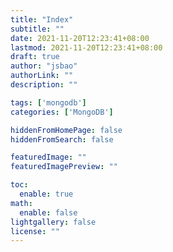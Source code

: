 ```yaml
---
title: "Index"
subtitle: ""
date: 2021-11-20T12:23:41+08:00
lastmod: 2021-11-20T12:23:41+08:00
draft: true
author: "jsbao"
authorLink: ""
description: ""

tags: ['mongodb']
categories: ['MongoDB']

hiddenFromHomePage: false
hiddenFromSearch: false

featuredImage: ""
featuredImagePreview: ""

toc:
  enable: true
math:
  enable: false
lightgallery: false
license: ""
---
```


<!--more-->
